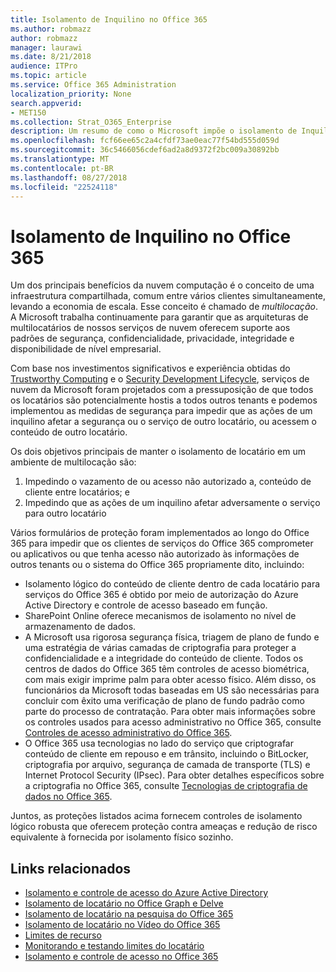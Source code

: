 ```yaml
---
title: Isolamento de Inquilino no Office 365
ms.author: robmazz
author: robmazz
manager: laurawi
ms.date: 8/21/2018
audience: ITPro
ms.topic: article
ms.service: Office 365 Administration
localization_priority: None
search.appverid:
- MET150
ms.collection: Strat_O365_Enterprise
description: Um resumo de como o Microsoft impõe o isolamento de Inquilino do Office 365.
ms.openlocfilehash: fcf66ee65c2a4cfdf73ae0eac77f54bd555d059d
ms.sourcegitcommit: 36c5466056cdef6ad2a8d9372f2bc009a30892bb
ms.translationtype: MT
ms.contentlocale: pt-BR
ms.lasthandoff: 08/27/2018
ms.locfileid: "22524118"
---
```

# <a name="tenant-isolation-in-office-365"></a>Isolamento de Inquilino no Office 365

Um dos principais benefícios da nuvem computação é o conceito de uma infraestrutura compartilhada, comum entre vários clientes simultaneamente, levando a economia de escala. Esse conceito é chamado de *multilocação*. A Microsoft trabalha continuamente para garantir que as arquiteturas de multilocatários de nossos serviços de nuvem oferecem suporte aos padrões de segurança, confidencialidade, privacidade, integridade e disponibilidade de nível empresarial.

Com base nos investimentos significativos e experiência obtidas do [Trustworthy Computing](https://www.microsoft.com/en-us/twc/default.aspx) e o [Security Development Lifecycle](http://www.microsoft.com/security/sdl/default.aspx), serviços de nuvem da Microsoft foram projetados com a pressuposição de que todos os locatários são potencialmente hostis a todos outros tenants e podemos implementou as medidas de segurança para impedir que as ações de um inquilino afetar a segurança ou o serviço de outro locatário, ou acessem o conteúdo de outro locatário.

Os dois objetivos principais de manter o isolamento de locatário em um ambiente de multilocação são:
1.  Impedindo o vazamento de ou acesso não autorizado a, conteúdo de cliente entre locatários; e
2.  Impedindo que as ações de um inquilino afetar adversamente o serviço para outro locatário

Vários formulários de proteção foram implementados ao longo do Office 365 para impedir que os clientes de serviços do Office 365 comprometer ou aplicativos ou que tenha acesso não autorizado às informações de outros tenants ou o sistema do Office 365 propriamente dito, incluindo:
- Isolamento lógico do conteúdo de cliente dentro de cada locatário para serviços do Office 365 é obtido por meio de autorização do Azure Active Directory e controle de acesso baseado em função.
- SharePoint Online oferece mecanismos de isolamento no nível de armazenamento de dados.
- A Microsoft usa rigorosa segurança física, triagem de plano de fundo e uma estratégia de várias camadas de criptografia para proteger a confidencialidade e a integridade do conteúdo de cliente. Todos os centros de dados do Office 365 têm controles de acesso biométrica, com mais exigir imprime palm para obter acesso físico. Além disso, os funcionários da Microsoft todas baseadas em US são necessárias para concluir com êxito uma verificação de plano de fundo padrão como parte do processo de contratação. Para obter mais informações sobre os controles usados para acesso administrativo no Office 365, consulte [Controles de acesso administrativo do Office 365](office-365-administrative-access-controls-overview.md).
- O Office 365 usa tecnologias no lado do serviço que criptografar conteúdo de cliente em repouso e em trânsito, incluindo o BitLocker, criptografia por arquivo, segurança de camada de transporte (TLS) e Internet Protocol Security (IPsec). Para obter detalhes específicos sobre a criptografia no Office 365, consulte [Tecnologias de criptografia de dados no Office 365](office-365-encryption-in-the-microsoft-cloud-overview.md).

Juntos, as proteções listados acima fornecem controles de isolamento lógico robusta que oferecem proteção contra ameaças e redução de risco equivalente à fornecida por isolamento físico sozinho.

## <a name="related-links"></a>Links relacionados
- [Isolamento e controle de acesso do Azure Active Directory](office-365-isolation-in-azure-active-directory.md)
- [Isolamento de locatário no Office Graph e Delve](office-365-isolation-in-graph-and-delve.md)
- [Isolamento de locatário na pesquisa do Office 365](office-365-isolation-in-office-365-search.md)
- [Isolamento de locatário no Vídeo do Office 365](office-365-isolation-in-office-365-video.md)
- [Limites de recurso](office-365-resource-limits.md)
- [Monitorando e testando limites do locatário](office-365-monitoring-and-testing.md)
- [Isolamento e controle de acesso no Office 365](office-365-isolation-in-office-365.md)